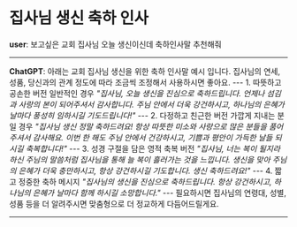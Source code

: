 # 집사님 생신 축하 인사

**user**:
보고싶은 교회 집사님 오늘 생신이신데 축하인사말 추천해줘

---

**ChatGPT**:
아래는 교회 집사님 생신을 위한 축하 인사말 예시 입니다. 집사님의 연세, 성품, 당신과의 관계 정도에 따라 조금씩 조정해서 사용하시면 좋아요. --- 1. 따뜻하고 공손한 버전 일반적인 경우 _"집사님, 오늘 생신을 진심으로 축하드립니다. 언제나 섬김과 사랑의 본이 되어주셔서 감사합니다. 주님 안에서 더욱 강건하시고, 하나님의 은혜가 날마다 풍성히 임하시길 기도드립니다!"_ --- 2. 다정하고 친근한 버전 가깝게 지내는 분일 경우 _"집사님 생신 정말 축하드려요! 항상 따뜻한 미소와 사랑으로 많은 분들을 품어주셔서 감사해요. 이번 한 해도 주님 안에서 건강하시고, 기쁨과 평안이 가득한 날들 되시길 축복합니다!"_ --- 3. 성경 구절을 담은 영적 축복 버전 _"집사님, 너는 복이 될지라 하신 주님의 말씀처럼 집사님을 통해 늘 복이 흘러가는 것을 느낍니다. 생신을 맞아 주님의 은혜가 더욱 충만하시고, 항상 강건하시길 기도합니다. 생신 축하드려요!"_ --- 4. 짧고 정중한 축하 메시지 _"집사님의 생신을 진심으로 축하드립니다. 항상 강건하시고, 하나님의 은혜가 날마다 함께 하시길 소망합니다."_ --- 필요하시면 집사님의 연령대, 성별, 성품 등을 더 알려주시면 맞춤형으로 더 정교하게 다듬어드릴게요.

---

